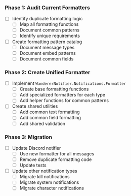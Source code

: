 ### Phase 1: Audit Current Formatters
- [ ] Identify duplicate formatting logic
  - [ ] Map all formatting functions
  - [ ] Document common patterns
  - [ ] Identify unique requirements
- [ ] Create formatting pattern catalog
  - [ ] Document message types
  - [ ] Document embed patterns
  - [ ] Document common fields

### Phase 2: Create Unified Formatter
- [ ] Implement `WandererNotifier.Notifications.Formatter`
  - [ ] Create base formatting functions
  - [ ] Add specialized formatters for each type
  - [ ] Add helper functions for common patterns
- [ ] Create shared utilities
  - [ ] Add common text formatting
  - [ ] Add common field formatting
  - [ ] Add shared validation

### Phase 3: Migration
- [ ] Update Discord notifier
  - [ ] Use new formatter for all messages
  - [ ] Remove duplicate formatting code
  - [ ] Update tests
- [ ] Update other notification types
  - [ ] Migrate kill notifications
  - [ ] Migrate system notifications
  - [ ] Migrate character notifications